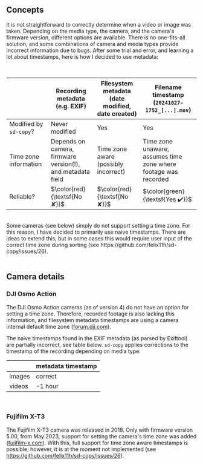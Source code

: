 ## Concepts

It is not straightforward to correctly determine when a video or image was taken. Depending on the media type, the camera, and the camera's firmware version, different options are available. There is no one-fits-all solution, and some combinations of camera and media types provide incorrect information due to bugs. After some trial and error, and learning a lot about timestamps, here is how I decided to use metadata:

<br>

|  | Recording metadata (e.g. EXIF) | Filesystem metadata <br>(date modified, date created) | Filename timestamp <br> (`20241027-1752_[...].mov`)  | 
| ------------- | ------------- | ------------- | ------------- |
| Modified by `sd-copy`? |  Never modified | Yes | Yes  |
| Time zone information |  Depends on camera, firmware<br> version(!), and metadata field | Time zone aware (possibly<br> incorrect) | Time zone unaware, assumes time <br>zone where footage was recorded  |
| Reliable? |  $\color{red}{\textsf{No ✘}}$ | $\color{red}{\textsf{No ✘}}$ | $\color{green}{\textsf{Yes ✔️}}$ |


<br>
Some cameras (see below) simply do not support setting a time zone. For this reason, I have decided to primarily use naive timestamps. There are ideas to extend this, but in some cases this would require user input of the correct time zone during sorting (see https://github.com/felix11h/sd-copy/issues/26).

<br/>
<br/>

## Camera details

### DJI Osmo Action

The DJI Osmo Action cameras (as of version 4) do not have an option for setting a time zone. Therefore, recorded footage is also lacking this information, and filesystem metadata timestamps are using a camera internal default time zone ([forum.dji.com](https://forum.dji.com/thread-294957-1-1.html)).

The naive timestamps found in the EXIF metadata (as parsed by Exiftool) are partially incorrect, see table below. `sd-copy` applies corrections to the timestamp of the recording depending on media type:

| | metadata timestamp |
|--------| ------------- |
| images | correct  |
| videos | -1 hour  |

<br>

### Fujifilm X-T3

The Fujifilm X-T3 camera was released in 2018. Only with firmware version 5.00, from May 2023, support for setting the camera's time zone was added ([fujifilm-x.com](https://fujifilm-x.com/en-gb/support/download/firmware/cameras/x-t3/)). With this, full support for time zone aware timestamps is possible, however, it is at the moment not implemented (see https://github.com/felix11h/sd-copy/issues/26).
